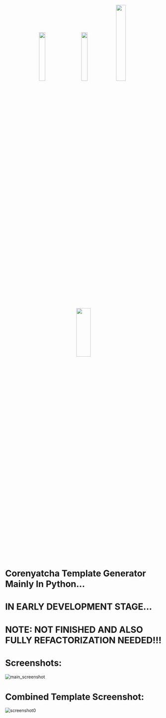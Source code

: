 <div style="container" align="center">
  <br>
  <img src="https://brandslogos.com/wp-content/uploads/images/large/python-logo.png" width="20%" />&nbsp;&nbsp;&nbsp;&nbsp;&nbsp;&nbsp;&nbsp;&nbsp;
  <img src="https://logodix.com/logo/1758841.png" width="20%" />
  <img src="https://freepngdesign.com/content/uploads/images/javascript-logo-7539.png" width="25%" />
  <img src="https://www.fullstackpython.com/img/logos/django-rest-framework.png" width="30%" height="20%" />
  <!--<img src="" width="20%" />-->
</div>
<br>

# Corenyatcha Template Generator Mainly In Python...
# IN EARLY DEVELOPMENT STAGE...

# NOTE: NOT FINISHED AND ALSO FULLY REFACTORIZATION NEEDED!!!

# Screenshots:
![main_screenshot](https://github.com/user-attachments/assets/f37326ed-c381-4281-8215-efa0b22ddd5a)

# Combined Template Screenshot:
![screenshot0](https://github.com/user-attachments/assets/379b94a4-0102-4550-aab8-4a9e01441a5b)
